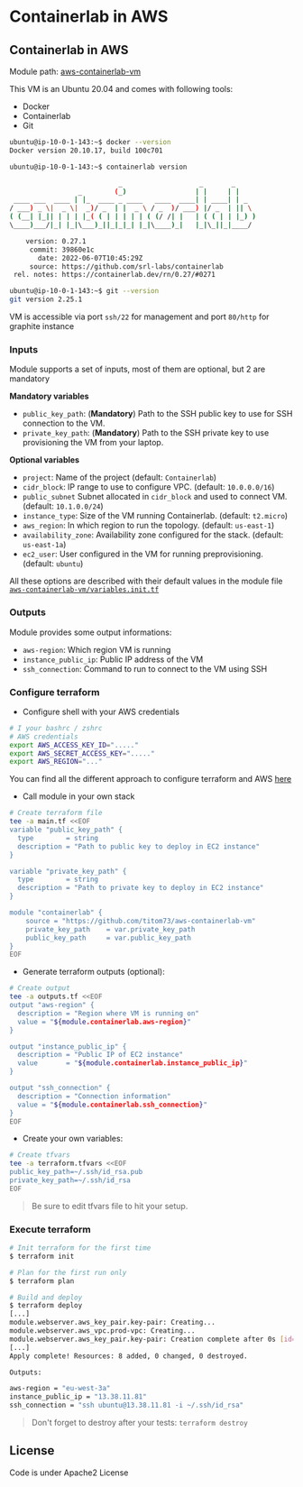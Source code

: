 # Containerlab in AWS

## Containerlab in AWS

Module path: [aws-containerlab-vm](aws-containerlab-vm/)

This VM is an Ubuntu 20.04 and comes with following tools:

- Docker
- Containerlab
- Git

```bash
ubuntu@ip-10-0-1-143:~$ docker --version
Docker version 20.10.17, build 100c701

ubuntu@ip-10-0-1-143:~$ containerlab version

                           _                   _       _
                 _        (_)                 | |     | |
 ____ ___  ____ | |_  ____ _ ____   ____  ____| | ____| | _
/ ___) _ \|  _ \|  _)/ _  | |  _ \ / _  )/ ___) |/ _  | || \
( (__| |_|| | | | |_( ( | | | | | ( (/ /| |   | ( ( | | |_) )
\____)___/|_| |_|\___)_||_|_|_| |_|\____)_|   |_|\_||_|____/

    version: 0.27.1
     commit: 39860e1c
       date: 2022-06-07T10:45:29Z
     source: https://github.com/srl-labs/containerlab
 rel. notes: https://containerlab.dev/rn/0.27/#0271

ubuntu@ip-10-0-1-143:~$ git --version
git version 2.25.1
```

VM is accessible via port `ssh/22` for management and port `80/http` for graphite instance

### Inputs

Module supports a set of inputs, most of them are optional, but 2 are mandatory

__Mandatory variables__

- `public_key_path`: (__Mandatory__) Path to the SSH public key to use for SSH connection to the VM.
- `private_key_path`: (__Mandatory__) Path to the SSH private key to use provisioning the VM from your laptop.

__Optional variables__

- `project`: Name of the project (default: `Containerlab`)
- `cidr_block`: IP range to use to configure VPC. (default: `10.0.0.0/16`)
- `public_subnet` Subnet allocated in `cidr_block` and used to connect VM. (default: `10.1.0.0/24`)
- `instance_type`: Size of the VM running Containerlab. (default: `t2.micro`)
- `aws_region`: In which region to run the topology. (default: `us-east-1`)
- `availability_zone`: Availability zone configured for the stack. (default: `us-east-1a`)
- `ec2_user`: User configured in the VM for running preprovisioning. (default: `ubuntu`)

All these options are described with their default values in the module file [`aws-containerlab-vm/variables.init.tf`](aws-containerlab-vm/variables.init.tf)

### Outputs

Module provides some output informations:

- `aws-region`: Which region VM is running
- `instance_public_ip`: Public IP address of the VM
- `ssh_connection`: Command to run to connect to the VM using SSH

### Configure terraform

- Configure shell with your AWS credentials

```bash
# I your bashrc / zshrc
# AWS credentials
export AWS_ACCESS_KEY_ID="....."
export AWS_SECRET_ACCESS_KEY="....."
export AWS_REGION="..."
```

You can find all the different approach to configure terraform and AWS [here](https://registry.terraform.io/providers/hashicorp/aws/latest/docs#environment-variables)

- Call module in your own stack

```bash
# Create terraform file
tee -a main.tf <<EOF
variable "public_key_path" {
  type        = string
  description = "Path to public key to deploy in EC2 instance"
}

variable "private_key_path" {
  type        = string
  description = "Path to private key to deploy in EC2 instance"
}

module "containerlab" {
    source = "https://github.com/titom73/aws-containerlab-vm"
    private_key_path    = var.private_key_path
    public_key_path     = var.public_key_path
}
EOF
```

- Generate terraform outputs (optional):

```bash
# Create output
tee -a outputs.tf <<EOF
output "aws-region" {
  description = "Region where VM is running on"
  value = "${module.containerlab.aws-region}"
}

output "instance_public_ip" {
  description = "Public IP of EC2 instance"
  value       = "${module.containerlab.instance_public_ip}"
}

output "ssh_connection" {
  description = "Connection information"
  value = "${module.containerlab.ssh_connection}"
}
EOF
```

- Create your own variables:

```bash
# Create tfvars
tee -a terraform.tfvars <<EOF
public_key_path=~/.ssh/id_rsa.pub
private_key_path=~/.ssh/id_rsa
EOF
```

> Be sure to edit tfvars file to hit your setup.

### Execute terraform

```bash
# Init terraform for the first time
$ terraform init

# Plan for the first run only
$ terraform plan

# Build and deploy
$ terraform deploy
[...]
module.webserver.aws_key_pair.key-pair: Creating...
module.webserver.aws_vpc.prod-vpc: Creating...
module.webserver.aws_key_pair.key-pair: Creation complete after 0s [id=containerlab-demo-key-pair]
[...]
Apply complete! Resources: 8 added, 0 changed, 0 destroyed.

Outputs:

aws-region = "eu-west-3a"
instance_public_ip = "13.38.11.81"
ssh_connection = "ssh ubuntu@13.38.11.81 -i ~/.ssh/id_rsa"
```

> Don't forget to destroy after your tests: `terraform destroy`

## License

Code is under Apache2 License